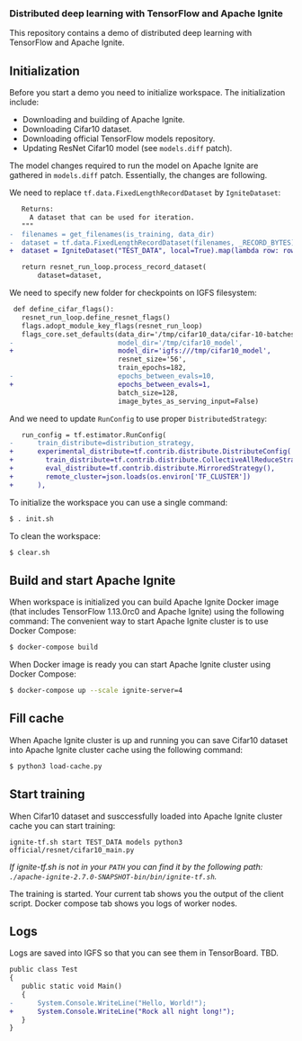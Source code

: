 ### Distributed deep learning with TensorFlow and Apache Ignite

This repository contains a demo of distributed deep learning with TensorFlow and Apache Ignite.

## Initialization

Before you start a demo you need to initialize workspace. The initialization include:

* Downloading and building of Apache Ignite.
* Downloading Cifar10 dataset.
* Downloading official TensorFlow models repository.
* Updating ResNet Cifar10 model (see `models.diff` patch).

The model changes required to run the model on Apache Ignite are gathered in `models.diff` patch. Essentially, the changes are following.

We need to replace `tf.data.FixedLengthRecordDataset` by `IgniteDataset`:

```diff
   Returns:
     A dataset that can be used for iteration.
   """
-  filenames = get_filenames(is_training, data_dir)
-  dataset = tf.data.FixedLengthRecordDataset(filenames, _RECORD_BYTES)
+  dataset = IgniteDataset("TEST_DATA", local=True).map(lambda row: row['val'])

   return resnet_run_loop.process_record_dataset(
       dataset=dataset,

```

We need to specify new folder for checkpoints on IGFS filesystem:

```diff
 def define_cifar_flags():
   resnet_run_loop.define_resnet_flags()
   flags.adopt_module_key_flags(resnet_run_loop)
   flags_core.set_defaults(data_dir='/tmp/cifar10_data/cifar-10-batches-bin',
-                          model_dir='/tmp/cifar10_model',
+                          model_dir='igfs:///tmp/cifar10_model',
                           resnet_size='56',
                           train_epochs=182,
-                          epochs_between_evals=10,
+                          epochs_between_evals=1,
                           batch_size=128,
                           image_bytes_as_serving_input=False)

```

And we need to update `RunConfig` to use proper `DistributedStrategy`:

```diff
   run_config = tf.estimator.RunConfig(
-      train_distribute=distribution_strategy,
+      experimental_distribute=tf.contrib.distribute.DistributeConfig(
+        train_distribute=tf.contrib.distribute.CollectiveAllReduceStrategy(),
+        eval_distribute=tf.contrib.distribute.MirroredStrategy(),
+        remote_cluster=json.loads(os.environ['TF_CLUSTER'])
+      ),
```

To initialize the workspace you can use a single command:

```bash
$ . init.sh
```

To clean the workspace:

```bash
$ clear.sh
```

## Build and start Apache Ignite

When workspace is initialized you can build Apache Ignite Docker image (that includes TensorFlow 1.13.0rc0 and Apache Ignite) using the following command:
The convenient way to start Apache Ignite cluster is to use Docker Compose:

```bash
$ docker-compose build
```

When Docker image is ready you can start Apache Ignite cluster using Docker Compose:

```bash
$ docker-compose up --scale ignite-server=4
```

## Fill cache

When Apache Ignite cluster is up and running you can save Cifar10 dataset into Apache Ignite cluster cache using the following command:

```bash
$ python3 load-cache.py
```

## Start training

When Cifar10 dataset and susccessfully loaded into Apache Ignite cluster cache you can start training:

```
ignite-tf.sh start TEST_DATA models python3 official/resnet/cifar10_main.py
```

*If ignite-tf.sh is not in your `PATH` you can find it by the following path: `./apache-ignite-2.7.0-SNAPSHOT-bin/bin/ignite-tf.sh`.*

The training is started. Your current tab shows you the output of the client script. Docker compose tab shows you logs of worker nodes.

## Logs

Logs are saved into IGFS so that you can see them in TensorBoard. TBD.

```diff
public class Test
{
   public static void Main()
   {
-      System.Console.WriteLine("Hello, World!");
+      System.Console.WriteLine("Rock all night long!");
   }
}
```
